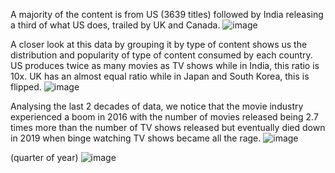 A majority of the content is from US (3639 titles) followed by India releasing a third of what US does, trailed by UK and Canada. 
![image](https://github.com/midnightsun257/SQL-and-Tableau-projects/assets/78453293/e49fd125-ac47-4214-bf1a-5429fe463fd1)

A closer look at this data by grouping it by type of content shows us the distribution and popularity of type of content consumed by each country. US produces twice as many movies as TV shows while in India, this ratio is 10x. UK has an almost equal ratio while in Japan and South Korea, this is flipped. 
![image](https://github.com/midnightsun257/SQL-and-Tableau-projects/assets/78453293/1dbc83fd-bf78-4d99-be4b-98e6192d77f9)

Analysing the last 2 decades of data, we notice that the movie industry experienced a boom in 2016 with the number of movies released being 2.7 times more than the number of TV shows released but eventually died down in 2019 when binge watching TV shows became all the rage.
![image](https://github.com/midnightsun257/SQL-and-Tableau-projects/assets/78453293/1bfc3d91-ae0f-49f4-9cf6-5468591b14fb)

(quarter of year)
![image](https://github.com/midnightsun257/SQL-and-Tableau-projects/assets/78453293/a2fa990d-3520-4ec1-a205-5128f067a6ab)

